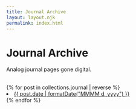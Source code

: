 ```yaml
---
title: Journal Archive
layout: layout.njk
permalink: index.html
---
```


<div class="h-feed">
  <h1 class="p-name">Journal Archive</h1>
  <p>Analog journal pages gone digital.</p><br />
{% for post in collections.journal | reverse %}
  <li>
    <a href="{{ post.url }}">
      {{ post.date | formatDate("MMMM d, yyyy") }}
    </a>
  </li>
{% endfor %}

</div>
